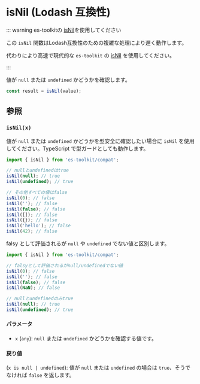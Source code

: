 # isNil (Lodash 互換性)

::: warning es-toolkitの [isNil](../../predicate/isNil.md)を使用してください

この `isNil` 関数はLodash互換性のための複雑な処理により遅く動作します。

代わりにより高速で現代的な `es-toolkit` の [isNil](../../predicate/isNil.md) を使用してください。

:::

値が `null` または `undefined` かどうかを確認します。

```typescript
const result = isNil(value);
```

## 参照

### `isNil(x)`

値が `null` または `undefined` かどうかを型安全に確認したい場合に `isNil` を使用してください。TypeScript で型ガードとしても動作します。

```typescript
import { isNil } from 'es-toolkit/compat';

// nullとundefinedはtrue
isNil(null); // true
isNil(undefined); // true

// その他すべての値はfalse
isNil(0); // false
isNil(''); // false
isNil(false); // false
isNil([]); // false
isNil({}); // false
isNil('hello'); // false
isNil(42); // false
```

falsy として評価されるが `null` や `undefined` でない値と区別します。

```typescript
import { isNil } from 'es-toolkit/compat';

// falsyとして評価されるがnull/undefinedでない値
isNil(0); // false
isNil(''); // false
isNil(false); // false
isNil(NaN); // false

// nullとundefinedのみtrue
isNil(null); // true
isNil(undefined); // true
```

#### パラメータ

- `x` (`any`): `null` または `undefined` かどうかを確認する値です。

#### 戻り値

(`x is null | undefined`): 値が `null` または `undefined` の場合は `true`、そうでなければ `false` を返します。
